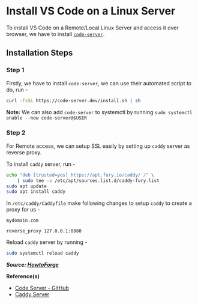 # Install VS Code on a Linux Server

To install VS Code on a Remote/Local Linux Server and access it over browser, we have to install [`code-server`](https://github.com/cdr/code-server).

## Installation Steps

### Step 1

Firstly, we have to install `code-server`, we can use their automated script to do, run -

```bash
curl -fsSL https://code-server.dev/install.sh | sh
```

**Note:** We can also add `code-server` to systemctl by running `sudo systemctl enable --now code-server@$USER`

### Step 2

For Remote access, we can setup SSL easily by setting up `caddy` server as reverse proxy.

To install `caddy` server, run -

```bash
echo "deb [trusted=yes] https://apt.fury.io/caddy/ /" \
    | sudo tee -a /etc/apt/sources.list.d/caddy-fury.list
sudo apt update
sudo apt install caddy
```

In `/etc/caddy/Caddyfile` make following changes to setup `caddy` to create a proxy for us -

```
mydomain.com

reverse_proxy 127.0.0.1:8080
```

Reload `caddy` server by running -

```bash
sudo systemctl reload caddy
```

**_Source: [HowtoForge](https://www.howtoforge.com/tutorial/how-to-install-code-server-ide-on-ubuntu-2004/)_**

**Reference(s)**

- [Code Server - GitHub](https://github.com/cdr/code-server)
- [Caddy Server](https://caddyserver.com/docs/download#debian-ubuntu-raspbian)
